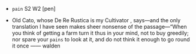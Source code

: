 - `pain` S2 W2 [pen]



- Old Cato, whose De Re Rustica is my Cultivator , says﻿—and the only translation I have seen makes sheer nonsense of the passage﻿—“When you think of getting a farm turn it thus in your mind, not to buy greedily; nor spare your `pains` to look at it, and do not think it enough to go round it once —— walden